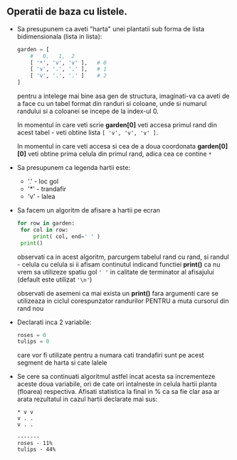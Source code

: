 ## Operatii de baza cu listele.


* Sa presupunem ca aveti "harta" unei plantatii sub forma de lista bidimensionala (lista in lista):

    ```python
    garden = [
        #   0,   1,  2 
        [ '*', 'v', 'v' ],   # 0
        [ 'v', '.', '.' ],   # 1 
        [ 'v', '.', '.' ]    # 2
    ]
    ```
    pentru a intelege mai bine asa gen de structura, imaginati-va ca aveti de a face cu un tabel format din randuri si coloane, unde si numarul randului si a coloanei se incepe de la index-ul 0.

    In momentul in care veti scrie **garden[0]** veti accesa primul rand din acest tabel - veti obtine lista ```[ 'v', 'v', 'v' ]```.

    In momentul in care veti accesa si cea de a doua coordonata **garden[0][0]** veti obtine prima celula din primul rand, adica cea ce contine ```*```

* Sa presupunem ca legenda hartii este:
  - '.' - loc gol
  - '*' - trandafir
  - 'v' - lalea

* Sa facem un algoritm de afisare a hartii pe ecran
   ```python
   for row in garden:
    for col in row:
        print( col, end=' ' )
    print()    
   ``` 
   observati ca in acest algoritm, parcurgem tabelul rand cu rand, si randul  - celula cu celula si ii afisam continutul indicand functiei **print()** ca nu vrem sa utilizeze spatiu gol ```' '``` in calitate de terminator al afisajului (default este utilizat ```'\n'```)

   observati de asemeni ca mai exista un **print()** fara argumenti care se utilizeaza in ciclul corespunzator randurilor PENTRU a muta cursorul din rand nou

* Declarati inca 2 variabile:
  ```python
  roses = 0
  tulips = 0
  ```    
  care vor fi utilizate pentru a numara cati trandafiri sunt pe acest segment de harta si cate lalele

* Se cere sa continuati algoritmul astfel incat acesta sa incrementeze aceste doua variabile, ori de cate ori intalneste in celula hartii planta (floarea) respectiva. Afisati statistica la final in % ca sa fie clar asa ar arata rezultatul in cazul hartii declarate mai sus:
  ```
  * v v
  v . .
  v . .

  -------
  roses - 11%
  tulips - 44%
  ``` 

  
